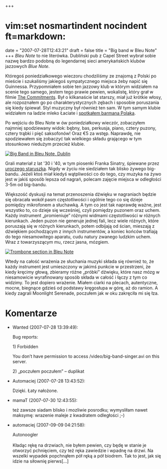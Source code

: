 +++
# vim:set nosmartindent nocindent ft=markdown:
date = "2007-07-28T12:43:21"
draft = false
title = "Big band w Bleu Note"
+++
_Bleu Note_ to nie literówka. Dubliński pub z Capel Street wybrał sobie nazwę
bardzo podobną do legendarnej sieci amerykańskich klubów jazzowych _Blue
Note_.

Któregoś poniedziałkowego wieczoru chodziliśmy ze znajomą z Polski po mieście
i szukaliśmy jakiegoś sympatycznego miejsca żeby napić się Guinnessa.
Przypomniałem sobie ten jazzowy klub w którym widziałem na scenie tego samego,
jestem tego prawie pewien, wokalistę, który grał w filmie [The
Commitments](http://www.imdb.com/title/tt0101605/). Był o kilkanaście lat
starszy, miał już krótkie włosy, ale rozpoznałem go po charakterystycznych
zębach i sposobie poruszania się kiedy śpiewał. Styl muzyczny był również ten
sam. W tym samym klubie widziałem na ladzie mleko Łaciate i [spotkałem barmana
Polaka](http://automaciej.jogger.pl/2007/01/24/wszedzie-polacy/).

Po wejściu do Bleu Note w ów poniedziałkowy wieczór, zobaczyłem najmniej
spodziewany widok: bębny, bas, perkusja, piano, cztery puzony, cztery trąbki i
pięć saksofonów! Oraz €5 za wstęp. Naprawdę, nie spodziewałem się zobaczyć tak
wielkiego składu grającego w tym stosunkowo niedużym przecież klubie.

[![Big Band in Bleu Note, Dublin](http://farm2.static.flickr.com/1405/923197268_22d93bf592_m.jpg)](http://www.flickr.com/photos/automaciej/923197268/)

Grali materiał z lat '30 i '40, w tym piosenki Franka Sinatry, śpiewane przez
[uroczego staruszka](http://media.blizinski.pl/video/big-band-singer.avi).
Nigdy w życiu nie siedziałem tak blisko żywego big-bandu. Jeżeli ktoś miał
kiedyś wątpliwości co do tego, czy muzyka na żywo jest w jakiś sposób lepsza
od nagrań, polecam zajęcie miejsca w odległości 3-5m od big-bandu.

Większość dyskusji na temat przenoszenia dźwięku w nagraniach będzie się
obracała wokół pasm częstotliwości i ogólnie tego co się dzieje pomiędzy
mikrofonem a słuchawką. A tym co jest tak naprawdę ważne, jest wszystko to, co
dzieje się wcześniej, czyli pomiędzy puzonem oraz uchem. Każdy instrument
„promieniuje” różnymi widmami częstotliwości w różnych kierunkach. Jeden puzon
nie generuje jednej fali, lecz wiele różnych, które poruszają się w różnych
kierunkach, potem odbijają od ścian, mieszają z dźwiękiem pochodzącym z innych
instrumentów, a koniec końców trafiają do tego niesamowitego aparatu, cudu
natury zwanego ludzkim uchem. Wraz z towarzyszącym mu, rzecz jasna, mózgiem.

[![Trombone section in Bleu Note](http://farm2.static.flickr.com/1161/923253846_e733431a5e_m.jpg)](http://www.flickr.com/photos/automaciej/923253846/)

Wtedy na całość wrażenia ze słuchania muzyki składa się również to, że każdy
instrument jest umieszczony w jakimś punkcie w przestrzeni, że kiedy kręcimy
głową, zbieramy różne „próbki” dźwięku, które nasz mózg w niesamowicie
wyrafinowany sposób składa w całość i łączy z tym co widzimy. To jest dopiero
wrażenie. Miałem ciarki na plecach, autentyczne, mocne, biegnące gdzieś od
podstawy kręgosłupa w górę, aż do ramion. A kiedy zagrali Moonlight Serenade,
poczułem jak w oku zakręciła mi się łza.

# Komentarze

* Wanted (2007-07-28 13:39:49): <p>Bug reports:</p>  <p>1) Forbidden</p>  <p>You
  don&#8217;t have permission to access /video/big-band-singer.avi on this
  server.</p>  <p>2) &#8222;poczułem poczułem&#8221; &#8211; duplikat</p>
* Automaciej (2007-07-28 13:43:52): <p>Dzięki. Łaty nałożone.</p>
* mamaT (2007-07-30 12:43:55): <p>też zawsze siadam blisko i mozliwie posrodku;
  wymysliłam nawet maksymę: wrazenie maleje z kwadratem odległości ;-)</p>
* automaciej (2007-09-09 04:21:58): <p>Autonoogler<br /><br />Kładąc rękę na
  drzwiach, nie byłem pewien, czy będę w stanie je otworzyć pchnięciem, czy też
  ręka zawiedzie i wpadnę na drzwi. Na wszelki wypadek popchnąłem pół ręką a pół
  biodrem. Tak to jest, jak się idzie na siłownię pierws[...]</p>
